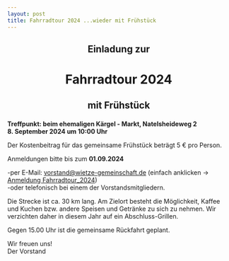 ```yaml
---
layout: post
title: Fahrradtour 2024 ...wieder mit Frühstück
---
```


<h2><p align="center">Einladung zur</p></h2>
<h1><p align="center">Fahrradtour 2024</p></h1>
<h2><p align="center">mit Frühstück</p></h2>


**Treffpunkt: beim ehemaligen Kärgel - Markt, Natelsheideweg 2**  
**8. September 2024 um 10:00 Uhr**  

Der Kostenbeitrag für das gemeinsame Frühstück beträgt 5 € pro Person.  

Anmeldungen bitte bis zum **01.09.2024**  

-per E-Mail: vorstand@wietze-gemeinschaft.de       (einfach anklicken -> <a 
href="&#109;&#97;&#105;&#108;&#116;&#111;&#58;&#97;&#110;&#109;&#101;&#108;&#100;&#117;&#110;&#103;&#64;&#119;&#105;&#101;&#116;&#122;&#101;&#45;&#103;&#101;&#109;&#101;&#105;&#110;&#115;&#99;&#104;&#97;&#102;&#116;&#46;&#100;&#101;?subject=Anmeldung%20zur%20Fahrradtour&body=Hallo%20Wietze%2dGemeinschaft%2C%0A%0AIch/Wir%20möchten%20mich/uns%20mit%20%5f%5f%5f%20Person%28en%29%20anmelden.%0ANamen%3A">Anmeldung Fahrradtour_2024</a>)  
-oder telefonisch bei einem der Vorstandsmitgliedern.  

Die Strecke ist ca. 30 km lang. Am Zielort besteht die Möglichkeit, Kaffee und Kuchen bzw. andere Speisen und Getränke zu sich zu nehmen. Wir verzichten daher in diesem Jahr auf ein Abschluss-Grillen.  

Gegen 15.00 Uhr ist die gemeinsame Rückfahrt geplant.  

Wir freuen uns!  
Der Vorstand
